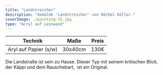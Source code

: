 ```yaml
---
title: "Landstreicher"
description: "Gemälde 'Landstreicher' von Bärbel Köller."
coverImage: ./painting-32.jpg
type: "Acryl auf Leinwand"
---
```


| Technik               | Maße    | Preis |
|-----------------------|---------|-------|
| Aryl auf Papier (s/w) | 30x40cm | 130€  |


Die Landstraße ist sein zu Hause. Dieser Typ mit seinem kritischen Blick, der Käppi und dem Rauschebart,  ist ein Original.